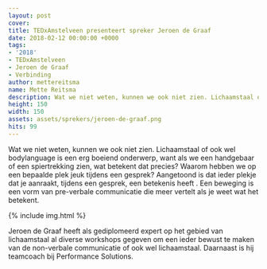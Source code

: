 ```yaml
---
layout: post
cover:  
title: TEDxAmstelveen presenteert spreker Jeroen de Graaf
date: 2018-02-12 00:00:00 +0000
tags:
- '2018'
- TEDxAmstelveen
- Jeroen de Graaf
- Verbinding
author: mettereitsma
name: Mette Reitsma
description: Wat we niet weten, kunnen we ook niet zien. Lichaamstaal of ook wel bodylanguage is een erg boeiend onderwerp, want als we een handgebaar of een spiertrekking zien, wat betekent dat precies?
height: 150
width: 150
assets: assets/sprekers/jeroen-de-graaf.png
hits: 99
---
```


Wat we niet weten, kunnen we ook niet zien. Lichaamstaal of ook wel bodylanguage is een erg boeiend onderwerp, want als we een handgebaar of een spiertrekking zien, wat betekent dat precies? Waarom hebben we op een bepaalde plek jeuk tijdens een gesprek? Aangetoond is dat ieder plekje dat je aanraakt, tijdens een gesprek, een betekenis heeft . Een beweging is een vorm van pre-verbale communicatie die meer vertelt als je weet wat het betekent.

{% include img.html %}

Jeroen de Graaf heeft als gediplomeerd expert op het gebied van lichaamstaal al diverse workshops gegeven om een ieder bewust te maken van de non-verbale communicatie of ook wel lichaamstaal. Daarnaast is hij teamcoach bij Performance Solutions.

